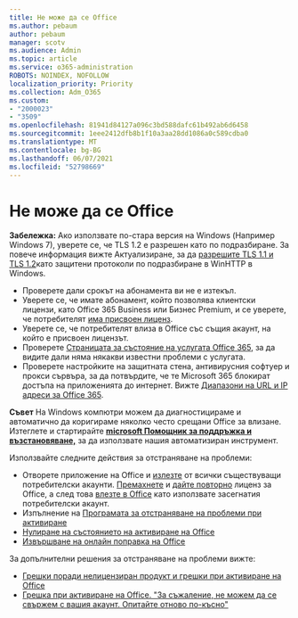 ```yaml
---
title: Не може да се Office
ms.author: pebaum
author: pebaum
manager: scotv
ms.audience: Admin
ms.topic: article
ms.service: o365-administration
ROBOTS: NOINDEX, NOFOLLOW
localization_priority: Priority
ms.collection: Adm_O365
ms.custom:
- "2000023"
- "3509"
ms.openlocfilehash: 81941d84127a096c3bd588dafc61b492ab6d6458
ms.sourcegitcommit: 1eee2412dfb8b1f10a3aa28dd1086a0c589cdba0
ms.translationtype: MT
ms.contentlocale: bg-BG
ms.lasthandoff: 06/07/2021
ms.locfileid: "52798669"
---
```

# <a name="unable-to-activate-office"></a>Не може да се Office

**Забележка:** Ако използвате по-стара версия на Windows (Например Windows 7), уверете се, че TLS 1.2 е разрешен като по подразбиране. За повече информация вижте Актуализиране, за да [разрешите TLS 1.1 и TLS 1.2](https://support.microsoft.com/topic/update-to-enable-tls-1-1-and-tls-1-2-as-default-secure-protocols-in-winhttp-in-windows-c4bd73d2-31d7-761e-0178-11268bb10392)като защитени протоколи по подразбиране в WinHTTP в Windows.

- Проверете дали срокът на абонамента ви не е изтекъл.
- Уверете се, че имате абонамент, който позволява клиентски лицензи, като Office 365 Business или Бизнес Premium, и се уверете, че потребителят [има присвоен лиценз](/microsoft-365/admin/manage/assign-licenses-to-users).
- Уверете се, че потребителят влиза в Office със същия акаунт, на който е присвоен лицензът.
- Проверете [Страницата за състояние на услугата Office 365](/office365/enterprise/view-service-health), за да видите дали няма някакви известни проблеми с услугата.
- Проверете настройките на защитната стена, антивирусния софтуер и прокси сървъра, за да потвърдите, че те Microsoft 365 блокират достъпа на приложенията до интернет. Вижте [Диапазони на URL и IP адреси за Office 365](/office365/enterprise/urls-and-ip-address-ranges "Диапазони от URL и IP адреси за Office 365").

**Съвет** На Windows компютри можем да диагностицираме и автоматично да коригираме няколко често срещани Office за влизане. Изтеглете и стартирайте **[microsoft Помощник за поддръжка и възстановяване,](https://aka.ms/SaRA-OfficeSignInScenario)** за да използвате нашия автоматизиран инструмент.

Използвайте следните действия за отстраняване на проблеми:

- Отворете приложение на Office и [излезте](https://support.office.com/article/5a20dc11-47e9-4b6f-945d-478cb6d92071) от всички съществуващи потребителски акаунти. [Премахнете](/microsoft-365/admin/manage/remove-licenses-from-users) и [дайте повторно](/microsoft-365/admin/manage/assign-licenses-to-users) лиценз за Office, а след това [влезте в Office](https://support.office.com/article/628ea040-f265-49de-b986-be09c3ebf8a9) като използвате засегнатия потребителски акаунт.
- Изпълнение на [Програмата за отстраняване на проблеми при активиране](https://aka.ms/SARA-OfficeActivation-Alchemy)
- [Нулиране на състоянието на активиране на Office](/office365/troubleshoot/activation/reset-office-365-proplus-activation-state "Нулиране на Office на активиране")
- [Извършване на онлайн поправка на Office](https://support.office.com/Article/7821d4b6-7c1d-4205-aa0e-a6b40c5bb88b?wt.mc_id=Alchemy_ClientDIA)

За допълнителни решения за отстраняване на проблеми вижте:  

- [Грешки поради нелицензиран продукт и грешки при активиране на Office](https://support.office.com/Article/0d23d3c0-c19c-4b2f-9845-5344fedc4380?wt.mc_id=Alchemy_ClientDIA)
- [Грешка при активиране на Office. "За съжаление, не можем да се свържем с вашия акаунт. Опитайте отново по-късно"](/office/troubleshoot/activation-installation/issue-when-activate-office-from-office-365)